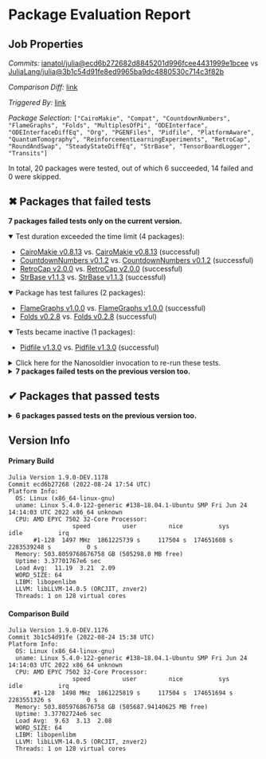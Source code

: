 # Package Evaluation Report

## Job Properties

*Commits:* [ianatol/julia@ecd6b272682d8845201d996fcee4431999e1bcee](https://github.com/ianatol/julia/commit/ecd6b272682d8845201d996fcee4431999e1bcee) vs [JuliaLang/julia@3b1c54d91fe8ed9965ba9dc4880530c714c3f82b](https://github.com/JuliaLang/julia/commit/3b1c54d91fe8ed9965ba9dc4880530c714c3f82b)

*Comparison Diff:* [link](https://github.com/JuliaLang/julia/compare/3b1c54d91fe8ed9965ba9dc4880530c714c3f82b..ianatol/julia:ecd6b272682d8845201d996fcee4431999e1bcee)

*Triggered By:* [link](https://github.com/JuliaLang/julia/pull/45062#issuecomment-1226073146)

*Package Selection:* `["CairoMakie", "Compat", "CountdownNumbers", "FlameGraphs", "Folds", "MultiplesOfPi", "ODEInterface", "ODEInterfaceDiffEq", "Org", "PGENFiles", "Pidfile", "PlatformAware", "QuantumTomography", "ReinforcementLearningExperiments", "RetroCap", "RoundAndSwap", "SteadyStateDiffEq", "StrBase", "TensorBoardLogger", "Transits"]`

In total, 20 packages were tested, out of which 6 succeeded, 14 failed and 0 were skipped.


## ✖ Packages that failed tests

**7 packages failed tests only on the current version.**

<details open><summary>Test duration exceeded the time limit (4 packages):</summary>
<p>


- [CairoMakie v0.8.13](https://s3.amazonaws.com/julialang-reports/nanosoldier/pkgeval/by_hash/ecd6b27_vs_3b1c54d/CairoMakie.primary.log) vs. [CairoMakie v0.8.13](https://s3.amazonaws.com/julialang-reports/nanosoldier/pkgeval/by_hash/ecd6b27_vs_3b1c54d/CairoMakie.against.log) (successful)
- [CountdownNumbers v0.1.2](https://s3.amazonaws.com/julialang-reports/nanosoldier/pkgeval/by_hash/ecd6b27_vs_3b1c54d/CountdownNumbers.primary.log) vs. [CountdownNumbers v0.1.2](https://s3.amazonaws.com/julialang-reports/nanosoldier/pkgeval/by_hash/ecd6b27_vs_3b1c54d/CountdownNumbers.against.log) (successful)
- [RetroCap v2.0.0](https://s3.amazonaws.com/julialang-reports/nanosoldier/pkgeval/by_hash/ecd6b27_vs_3b1c54d/RetroCap.primary.log) vs. [RetroCap v2.0.0](https://s3.amazonaws.com/julialang-reports/nanosoldier/pkgeval/by_hash/ecd6b27_vs_3b1c54d/RetroCap.against.log) (successful)
- [StrBase v1.1.3](https://s3.amazonaws.com/julialang-reports/nanosoldier/pkgeval/by_hash/ecd6b27_vs_3b1c54d/StrBase.primary.log) vs. [StrBase v1.1.3](https://s3.amazonaws.com/julialang-reports/nanosoldier/pkgeval/by_hash/ecd6b27_vs_3b1c54d/StrBase.against.log) (successful)

</p>
</details>

<details open><summary>Package has test failures (2 packages):</summary>
<p>


- [FlameGraphs v1.0.0](https://s3.amazonaws.com/julialang-reports/nanosoldier/pkgeval/by_hash/ecd6b27_vs_3b1c54d/FlameGraphs.primary.log) vs. [FlameGraphs v1.0.0](https://s3.amazonaws.com/julialang-reports/nanosoldier/pkgeval/by_hash/ecd6b27_vs_3b1c54d/FlameGraphs.against.log) (successful)
- [Folds v0.2.8](https://s3.amazonaws.com/julialang-reports/nanosoldier/pkgeval/by_hash/ecd6b27_vs_3b1c54d/Folds.primary.log) vs. [Folds v0.2.8](https://s3.amazonaws.com/julialang-reports/nanosoldier/pkgeval/by_hash/ecd6b27_vs_3b1c54d/Folds.against.log) (successful)

</p>
</details>

<details open><summary>Tests became inactive (1 packages):</summary>
<p>


- [Pidfile v1.3.0](https://s3.amazonaws.com/julialang-reports/nanosoldier/pkgeval/by_hash/ecd6b27_vs_3b1c54d/Pidfile.primary.log) vs. [Pidfile v1.3.0](https://s3.amazonaws.com/julialang-reports/nanosoldier/pkgeval/by_hash/ecd6b27_vs_3b1c54d/Pidfile.against.log) (successful)

</p>
</details>

<details><summary>Click here for the Nanosoldier invocation to re-run these tests.</summary>
<p>

```
@nanosoldier `runtests(["CairoMakie", "CountdownNumbers", "FlameGraphs", "Folds", "Pidfile", "RetroCap", "StrBase"], vs = ":master")`
```

</p>
</details>


<details><summary><strong>7 packages failed tests on the previous version too.</strong></summary>
<p>

<details open><summary>There were unidentified errors (5 packages):</summary>
<p>


- [ODEInterfaceDiffEq v3.11.0](https://s3.amazonaws.com/julialang-reports/nanosoldier/pkgeval/by_hash/ecd6b27_vs_3b1c54d/ODEInterfaceDiffEq.primary.log)
- [ReinforcementLearningExperiments v0.1.4](https://s3.amazonaws.com/julialang-reports/nanosoldier/pkgeval/by_hash/ecd6b27_vs_3b1c54d/ReinforcementLearningExperiments.primary.log)
- [RoundAndSwap v0.3.0](https://s3.amazonaws.com/julialang-reports/nanosoldier/pkgeval/by_hash/ecd6b27_vs_3b1c54d/RoundAndSwap.primary.log)
- [SteadyStateDiffEq v1.9.0](https://s3.amazonaws.com/julialang-reports/nanosoldier/pkgeval/by_hash/ecd6b27_vs_3b1c54d/SteadyStateDiffEq.primary.log)
- [TensorBoardLogger v0.1.19](https://s3.amazonaws.com/julialang-reports/nanosoldier/pkgeval/by_hash/ecd6b27_vs_3b1c54d/TensorBoardLogger.primary.log)

</p>
</details>

<details open><summary>Package has test failures (2 packages):</summary>
<p>


- [QuantumTomography v0.1.3](https://s3.amazonaws.com/julialang-reports/nanosoldier/pkgeval/by_hash/ecd6b27_vs_3b1c54d/QuantumTomography.primary.log)
- [Transits v0.3.9](https://s3.amazonaws.com/julialang-reports/nanosoldier/pkgeval/by_hash/ecd6b27_vs_3b1c54d/Transits.primary.log)

</p>
</details>

</p>
</details>


## ✔ Packages that passed tests

<details><summary><strong>6 packages passed tests on the previous version too.</strong></summary>
<p>

- [Compat v4.2.0](https://s3.amazonaws.com/julialang-reports/nanosoldier/pkgeval/by_hash/ecd6b27_vs_3b1c54d/Compat.primary.log)
- [MultiplesOfPi v0.5.2](https://s3.amazonaws.com/julialang-reports/nanosoldier/pkgeval/by_hash/ecd6b27_vs_3b1c54d/MultiplesOfPi.primary.log)
- [ODEInterface v0.5.0](https://s3.amazonaws.com/julialang-reports/nanosoldier/pkgeval/by_hash/ecd6b27_vs_3b1c54d/ODEInterface.primary.log)
- [Org v0.3.1](https://s3.amazonaws.com/julialang-reports/nanosoldier/pkgeval/by_hash/ecd6b27_vs_3b1c54d/Org.primary.log)
- [PGENFiles v0.1.0](https://s3.amazonaws.com/julialang-reports/nanosoldier/pkgeval/by_hash/ecd6b27_vs_3b1c54d/PGENFiles.primary.log)
- [PlatformAware v0.2.0](https://s3.amazonaws.com/julialang-reports/nanosoldier/pkgeval/by_hash/ecd6b27_vs_3b1c54d/PlatformAware.primary.log)

</p>
</details>


## Version Info

#### Primary Build

```
Julia Version 1.9.0-DEV.1178
Commit ecd6b27268 (2022-08-24 17:54 UTC)
Platform Info:
  OS: Linux (x86_64-linux-gnu)
  uname: Linux 5.4.0-122-generic #138~18.04.1-Ubuntu SMP Fri Jun 24 14:14:03 UTC 2022 x86_64 unknown
  CPU: AMD EPYC 7502 32-Core Processor: 
                  speed         user         nice          sys         idle          irq
       #1-128  1497 MHz  1861225739 s     117504 s  174651608 s  2283539248 s          0 s
  Memory: 503.8059768676758 GB (505298.0 MB free)
  Uptime: 3.37701767e6 sec
  Load Avg:  11.19  3.21  2.09
  WORD_SIZE: 64
  LIBM: libopenlibm
  LLVM: libLLVM-14.0.5 (ORCJIT, znver2)
  Threads: 1 on 128 virtual cores

```

#### Comparison Build

```
Julia Version 1.9.0-DEV.1176
Commit 3b1c54d91fe (2022-08-24 15:38 UTC)
Platform Info:
  OS: Linux (x86_64-linux-gnu)
  uname: Linux 5.4.0-122-generic #138~18.04.1-Ubuntu SMP Fri Jun 24 14:14:03 UTC 2022 x86_64 unknown
  CPU: AMD EPYC 7502 32-Core Processor: 
                  speed         user         nice          sys         idle          irq
       #1-128  1498 MHz  1861225819 s     117504 s  174651694 s  2283551326 s          0 s
  Memory: 503.8059768676758 GB (505687.94140625 MB free)
  Uptime: 3.37702724e6 sec
  Load Avg:  9.63  3.13  2.08
  WORD_SIZE: 64
  LIBM: libopenlibm
  LLVM: libLLVM-14.0.5 (ORCJIT, znver2)
  Threads: 1 on 128 virtual cores

```
<!-- Generated on 2022-08-24T19:05:32.862 -->

